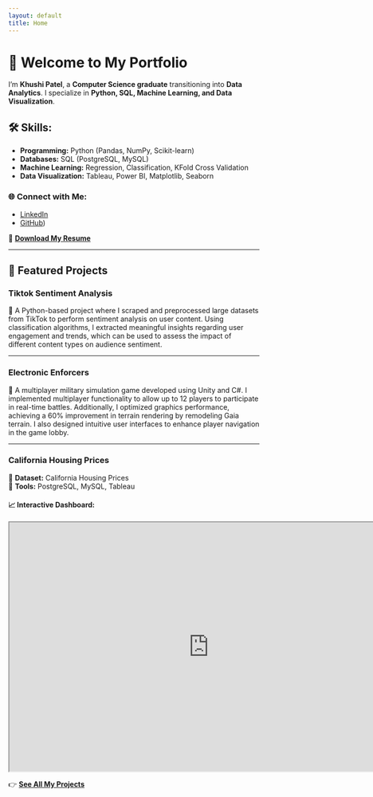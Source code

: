 ```yaml
---
layout: default
title: Home
---
```


# 👋 Welcome to My Portfolio

I’m **Khushi Patel**, a **Computer Science graduate** transitioning into **Data Analytics**. I specialize in **Python, SQL, Machine Learning, and Data Visualization**.  

## 🛠️ Skills:
- **Programming:** Python (Pandas, NumPy, Scikit-learn)
- **Databases:** SQL (PostgreSQL, MySQL)
- **Machine Learning:** Regression, Classification, KFold Cross Validation
- **Data Visualization:** Tableau, Power BI, Matplotlib, Seaborn 

### 🌐 Connect with Me:
- [LinkedIn]((https://www.linkedin.com/in/patel-khushi9/))
- [GitHub](https://github.com/khuship0104))

📄 **[Download My Resume](./assets/Khushi_Patel_Resume.pdf)** 

---

## 🚀 Featured Projects

### **Tiktok Sentiment Analysis**
📌 A Python-based project where I scraped and preprocessed large datasets from TikTok to perform sentiment analysis on user content. Using classification algorithms, I extracted meaningful insights regarding user engagement and trends, which can be used to assess the impact of different content types on audience sentiment.

---

### **Electronic Enforcers**
📌 A multiplayer military simulation game developed using Unity and C#. I implemented multiplayer functionality to allow up to 12 players to participate in real-time battles. Additionally, I optimized graphics performance, achieving a 60% improvement in terrain rendering by remodeling Gaia terrain. I also designed intuitive user interfaces to enhance player navigation in the game lobby.

---

### **California Housing Prices**
📌 **Dataset:** California Housing Prices  
📌 **Tools:** PostgreSQL, MySQL, Tableau  

#### 📈 Interactive Dashboard:
<iframe src="https://public.tableau.com/views/YOUR-DASHBOARD" width="800" height="500"></iframe>  

👉 **[See All My Projects](./projects.md)**  
